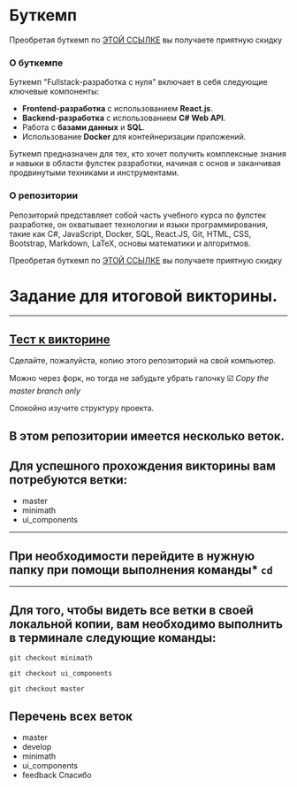 # Буткемп

Преобретая буткемп по [ЭТОЙ ССЫЛКЕ](https://stepik.org/a/197191/pay?promo=51f2e70c7ce4b640&utm_source=github.com&utm_medium=oh_my_git&utm_campaign=narodny_course&utm_term=first) вы получаете приятную скидку

### О буткемпе

Буткемп "Fullstack-разработка с нуля" включает в себя следующие ключевые компоненты:

- **Frontend-разработка** с использованием **React.js**.
- **Backend-разработка** с использованием **C# Web API**.
- Работа с **базами данных** и **SQL**.
- Использование **Docker** для контейнеризации приложений.

Буткемп предназначен для тех, кто хочет получить комплексные знания и навыки в области фулстек разработки, начиная с основ и заканчивая продвинутыми техниками и инструментами.

### О репозитории

Репозиторий представляет собой часть учебного курса по фулстек разработке, он охватывает технологии и языки программирования, такие как C#, JavaScript, Docker, SQL, React.JS, Git, HTML, CSS, Bootstrap, Markdown, LaTeX, основы математики и алгоритмов.

Преобретая буткемп по [ЭТОЙ ССЫЛКЕ](https://stepik.org/a/197191/pay?promo=51f2e70c7ce4b640&utm_source=github.com&utm_medium=oh_my_git&utm_campaign=narodny_course&utm_term=second) вы получаете приятную скидку

# Задание для итоговой викторины.

---

## [Тест к викторине](https://forms.gle/oZXowre9FAx9oMZY6)

Сделайте, пожалуйста, копию этого репозиторий на свой компьютер.

Можно через форк, но тогда не забудьте убрать галочку 
☑️ *Copy the master branch only*

Спокойно изучите структуру проекта.

## В этом репозитории имеется несколько веток. 

## Для успешного прохождения викторины вам потребуются ветки: 
- master
- minimath
- ui_components

---

## При необходимости перейдите в нужную папку при помощи выполнения команды* `cd`

---

## Для того, чтобы видеть все ветки в своей локальной копии, вам необходимо выполнить в терминале следующие команды:

`git checkout minimath`

`git checkout ui_components`

`git checkout master`


## Перечень всех веток
* master
* develop
* minimath
* ui_components
* feedback
Спасибо
